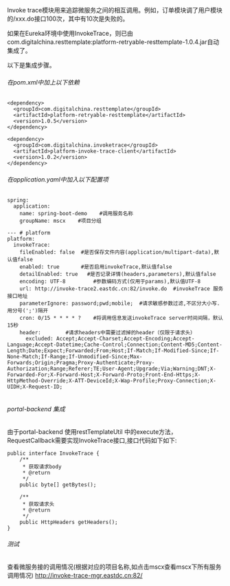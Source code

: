 ﻿Invoke trace模块用来追踪微服务之间的相互调用。例如，订单模块调了用户模块的/xxx.do接口100次，其中有10次是失败的。

如果在Eureka环境中使用InvokeTrace，则已由com.digitalchina.resttemplate:platform-retryable-resttemplate-1.0.4.jar自动集成了。


以下是集成步骤。

###### 在pom.xml中加上以下依赖

```
<dependency>
  <groupId>com.digitalchina.resttemplate</groupId>
  <artifactId>platform-retryable-resttemplate</artifactId>
  <version>1.0.5</version>
</dependency>

<dependency>
  <groupId>com.digitalchina.invoketrace</groupId>
  <artifactId>platform-invoke-trace-client</artifactId>
  <version>1.0.2</version>
</dependency>
```

###### 在application.yaml中加入以下配置项

```
spring:
  application:
    name: spring-boot-demo    #调用服务名称
    groupName: mscx    #项目分组

--- # platform
platform:
  invokeTrace:
    fileEnabled: false  #是否保存文件内容(application/multipart-data),默认值false
    enabled: true       #是否启用invokeTrace,默认值false
    detailEnabled: true   #是否记录详情(headers,parameters),默认值false
    encoding: UTF-8         #参数编码方式(仅用于params),默认值UTF-8
    url: http://invoke-trace2.eastdc.cn:82/invoke.do  #invokeTrace 服务接口地址
    parameterIgnore: password;pwd;mobile;  #请求敏感参数过滤,不区分大小写. 用分号(';')隔开
    cron: 0/15 * * * * ?    #将调用信息发送invokeTrace server时间间隔，默认15秒
    header:        #请求headers中需要过滤掉的header（仅限于请求头）
      excluded: Accept;Accept-Charset;Accept-Encoding;Accept-Language;Accept-Datetime;Cache-Control;Connection;Content-MD5;Content-Length;Date;Expect;Forwarded;From;Host;If-Match;If-Modified-Since;If-None-Match;If-Range;If-Unmodified-Since;Max-Forwards;Origin;Pragma;Proxy-Authenticate;Proxy-Authorization;Range;Referer;TE;User-Agent;Upgrade;Via;Warning;DNT;X-Forwarded-For;X-Forward-Host;X-Forward-Proto;Front-End-Https;X-HttpMethod-Override;X-ATT-DeviceId;X-Wap-Profile;Proxy-Connection;X-UIDH;X-Request-ID;
    
```
###### portal-backend 集成

由于portal-backend 使用restTemplateUtil 中的execute方法，RequestCallback需要实现InvokeTrace接口,接口代码如下如下:

```
public interface InvokeTrace {
	/**
	 * 获取请求body
	 * @return
	 */
	public byte[] getBytes();
	
	/**
	 * 获取请求头
	 * @return
	 */
	public HttpHeaders getHeaders();
}
```

###### 测试

查看微服务接的调用情况(根据对应的项目名称,如点击mscx查看mscx下所有服务调用情况)
http://invoke-trace-mgr.eastdc.cn:82/


